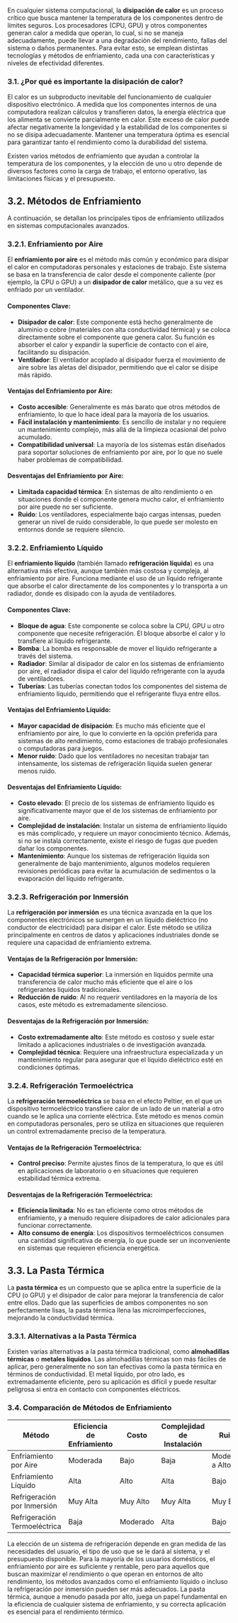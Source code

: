 En cualquier sistema computacional, la **disipación de calor** es un proceso crítico que busca mantener la temperatura de los componentes dentro de límites seguros. Los procesadores (CPU, GPU) y otros componentes generan calor a medida que operan, lo cual, si no se maneja adecuadamente, puede llevar a una degradación del rendimiento, fallas del sistema o daños permanentes. Para evitar esto, se emplean distintas tecnologías y métodos de enfriamiento, cada una con características y niveles de efectividad diferentes.

### 3.1. ¿Por qué es importante la disipación de calor?

El calor es un subproducto inevitable del funcionamiento de cualquier dispositivo electrónico. A medida que los componentes internos de una computadora realizan cálculos y transfieren datos, la energía eléctrica que los alimenta se convierte parcialmente en calor. Este exceso de calor puede afectar negativamente la longevidad y la estabilidad de los componentes si no se disipa adecuadamente. Mantener una temperatura óptima es esencial para garantizar tanto el rendimiento como la durabilidad del sistema.

Existen varios métodos de enfriamiento que ayudan a controlar la temperatura de los componentes, y la elección de uno u otro depende de diversos factores como la carga de trabajo, el entorno operativo, las limitaciones físicas y el presupuesto.

## 3.2. Métodos de Enfriamiento

A continuación, se detallan los principales tipos de enfriamiento utilizados en sistemas computacionales avanzados.

### 3.2.1. Enfriamiento por Aire

El **enfriamiento por aire** es el método más común y económico para disipar el calor en computadoras personales y estaciones de trabajo. Este sistema se basa en la transferencia de calor desde el componente caliente (por ejemplo, la CPU o GPU) a un **disipador de calor** metálico, que a su vez es enfriado por un ventilador.

#### Componentes Clave:
- **Disipador de calor**: Este componente está hecho generalmente de aluminio o cobre (materiales con alta conductividad térmica) y se coloca directamente sobre el componente que genera calor. Su función es absorber el calor y expandir la superficie de contacto con el aire, facilitando su disipación.
- **Ventilador**: El ventilador acoplado al disipador fuerza el movimiento de aire sobre las aletas del disipador, permitiendo que el calor se disipe más rápido.

#### Ventajas del Enfriamiento por Aire:
- **Costo accesible**: Generalmente es más barato que otros métodos de enfriamiento, lo que lo hace ideal para la mayoría de los usuarios.
- **Fácil instalación y mantenimiento**: Es sencillo de instalar y no requiere un mantenimiento complejo, más allá de la limpieza ocasional del polvo acumulado.
- **Compatibilidad universal**: La mayoría de los sistemas están diseñados para soportar soluciones de enfriamiento por aire, por lo que no suele haber problemas de compatibilidad.

#### Desventajas del Enfriamiento por Aire:
- **Limitada capacidad térmica**: En sistemas de alto rendimiento o en situaciones donde el componente genera mucho calor, el enfriamiento por aire puede no ser suficiente.
- **Ruido**: Los ventiladores, especialmente bajo cargas intensas, pueden generar un nivel de ruido considerable, lo que puede ser molesto en entornos donde se requiere silencio.

### 3.2.2. Enfriamiento Líquido

El **enfriamiento líquido** (también llamado **refrigeración líquida**) es una alternativa más efectiva, aunque también más costosa y compleja, al enfriamiento por aire. Funciona mediante el uso de un líquido refrigerante que absorbe el calor directamente de los componentes y lo transporta a un radiador, donde es disipado con la ayuda de ventiladores.

#### Componentes Clave:
- **Bloque de agua**: Este componente se coloca sobre la CPU, GPU u otro componente que necesite refrigeración. El bloque absorbe el calor y lo transfiere al líquido refrigerante.
- **Bomba**: La bomba es responsable de mover el líquido refrigerante a través del sistema.
- **Radiador**: Similar al disipador de calor en los sistemas de enfriamiento por aire, el radiador disipa el calor del líquido refrigerante con la ayuda de ventiladores.
- **Tuberías**: Las tuberías conectan todos los componentes del sistema de enfriamiento líquido, permitiendo que el refrigerante fluya entre ellos.

#### Ventajas del Enfriamiento Líquido:
- **Mayor capacidad de disipación**: Es mucho más eficiente que el enfriamiento por aire, lo que lo convierte en la opción preferida para sistemas de alto rendimiento, como estaciones de trabajo profesionales o computadoras para juegos.
- **Menor ruido**: Dado que los ventiladores no necesitan trabajar tan intensamente, los sistemas de refrigeración líquida suelen generar menos ruido.

#### Desventajas del Enfriamiento Líquido:
- **Costo elevado**: El precio de los sistemas de enfriamiento líquido es significativamente mayor que el de los sistemas de enfriamiento por aire.
- **Complejidad de instalación**: Instalar un sistema de enfriamiento líquido es más complicado, y requiere un mayor conocimiento técnico. Además, si no se instala correctamente, existe el riesgo de fugas que pueden dañar los componentes.
- **Mantenimiento**: Aunque los sistemas de refrigeración líquida son generalmente de bajo mantenimiento, algunos modelos requieren revisiones periódicas para evitar la acumulación de sedimentos o la evaporación del líquido refrigerante.

### 3.2.3. Refrigeración por Inmersión

La **refrigeración por inmersión** es una técnica avanzada en la que los componentes electrónicos se sumergen en un líquido dieléctrico (no conductor de electricidad) para disipar el calor. Este método se utiliza principalmente en centros de datos y aplicaciones industriales donde se requiere una capacidad de enfriamiento extrema.

#### Ventajas de la Refrigeración por Inmersión:
- **Capacidad térmica superior**: La inmersión en líquidos permite una transferencia de calor mucho más eficiente que el aire o los refrigerantes líquidos tradicionales.
- **Reducción de ruido**: Al no requerir ventiladores en la mayoría de los casos, este método es extremadamente silencioso.

#### Desventajas de la Refrigeración por Inmersión:
- **Costo extremadamente alto**: Este método es costoso y suele estar limitado a aplicaciones industriales o de investigación avanzada.
- **Complejidad técnica**: Requiere una infraestructura especializada y un mantenimiento regular para asegurar que el líquido dieléctrico esté en condiciones óptimas.

### 3.2.4. Refrigeración Termoeléctrica

La **refrigeración termoeléctrica** se basa en el efecto Peltier, en el que un dispositivo termoeléctrico transfiere calor de un lado de un material a otro cuando se le aplica una corriente eléctrica. Este método es menos común en computadoras personales, pero se utiliza en situaciones que requieren un control extremadamente preciso de la temperatura.

#### Ventajas de la Refrigeración Termoeléctrica:
- **Control preciso**: Permite ajustes finos de la temperatura, lo que es útil en aplicaciones de laboratorio o en situaciones que requieren estabilidad térmica extrema.

#### Desventajas de la Refrigeración Termoeléctrica:
- **Eficiencia limitada**: No es tan eficiente como otros métodos de enfriamiento, y a menudo requiere disipadores de calor adicionales para funcionar correctamente.
- **Alto consumo de energía**: Los dispositivos termoeléctricos consumen una cantidad significativa de energía, lo que puede ser un inconveniente en sistemas que requieren eficiencia energética.

## 3.3. La Pasta Térmica

La **pasta térmica** es un compuesto que se aplica entre la superficie de la CPU (o GPU) y el disipador de calor para mejorar la transferencia de calor entre ellos. Dado que las superficies de ambos componentes no son perfectamente lisas, la pasta térmica llena las microimperfecciones, mejorando la conductividad térmica.

### 3.3.1. Alternativas a la Pasta Térmica

Existen varias alternativas a la pasta térmica tradicional, como **almohadillas térmicas** o **metales líquidos**. Las almohadillas térmicas son más fáciles de aplicar, pero generalmente no son tan efectivas como la pasta térmica en términos de conductividad. El metal líquido, por otro lado, es extremadamente eficiente, pero su aplicación es difícil y puede resultar peligrosa si entra en contacto con componentes eléctricos.

### 3.4. Comparación de Métodos de Enfriamiento

| Método                       | Eficiencia de Enfriamiento | Costo    | Complejidad de Instalación | Ruido           |
| ---------------------------- | -------------------------- | -------- | -------------------------- | --------------- |
| Enfriamiento por Aire        | Moderada                   | Bajo     | Baja                       | Moderado a Alto |
| Enfriamiento Líquido         | Alta                       | Alto     | Alta                       | Bajo            |
| Refrigeración por Inmersión  | Muy Alta                   | Muy Alto | Muy Alta                   | Muy Bajo        |
| Refrigeración Termoeléctrica | Baja                       | Moderado | Alta                       | Bajo            |

La elección de un sistema de refrigeración depende en gran medida de las necesidades del usuario, el tipo de uso que se le dará al sistema, y el presupuesto disponible. Para la mayoría de los usuarios domésticos, el enfriamiento por aire es suficiente y rentable, pero para aquellos que buscan maximizar el rendimiento o que operan en entornos de alto rendimiento, los métodos avanzados como el enfriamiento líquido o incluso la refrigeración por inmersión pueden ser más adecuados. La pasta térmica, aunque a menudo pasada por alto, juega un papel fundamental en la eficiencia de cualquier sistema de enfriamiento, y su correcta aplicación es esencial para el rendimiento térmico.